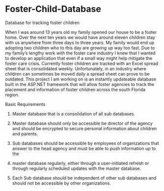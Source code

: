 # Foster-Child-Database
Database for tracking foster children

When I was around 13 years old my family opened our house to be a foster home. Over the next ten years we would have around eleven children stay with us anywhere from three days to three years. My family would end up adopting two children who to this day are growing up way too fast. Due to my family’s lengthy work with the foster care industry I knew that I wanted to develop an application that even if a small way might help mitigate the foster care crisis.
Currently foster children are tracked with an Excel spread sheet that is consolidated weekly. Unfortunately, in an industry where children can sometimes be moved daily a spread sheet can prove to be outdated. This project I am working on is an instantly updateable database built in the ASP.NET framework that will allow foster agencies to track the placement and information of foster children across the south Florida region.

Basic Requirements
1.	Master database that is a consolidation of all sub databases. 

2.	Master database should only be accessible be director of the agency and should be encrypted to secure personal information about children and parents.

3.	Sub databases should be accessible by employees of organizations that answer to the head agency and must be able to push information up to the   

4.	master database regularly, either through a user-initiated refresh or through regularly scheduled updates with the master database. 

5.	Each Sub database should be independent of other sub databases and should not be accessible by other organizations.
